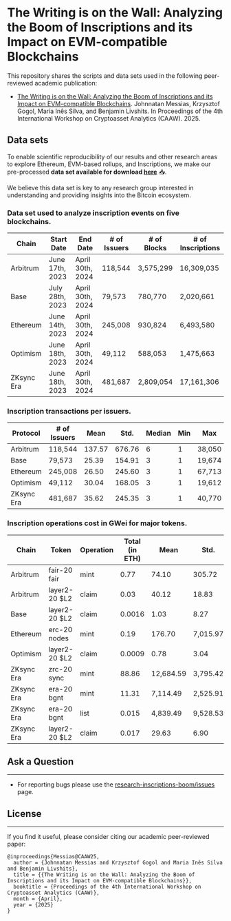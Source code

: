 
# The Writing is on the Wall: Analyzing the Boom of Inscriptions and its Impact on EVM-compatible Blockchains

This repository shares the scripts and data sets used in the following peer-reviewed academic publication:

* [The Writing is on the Wall: Analyzing the Boom of Inscriptions and its Impact on EVM-compatible Blockchains](https://arxiv.org/abs/2405.15288). Johnnatan Messias, Krzysztof Gogol, Maria Inês Silva, and Benjamin Livshits. In Proceedings of the 4th International Workshop on Cryptoasset Analytics (CAAW). 2025.


## Data sets
To enable scientific reproducibility of our results and other research areas to explore Ethereum, EVM-based rollups, and Inscriptions, we make our pre-processed **data set available for download [here](https://blockchain.mpi-sws.org/datasets/#files%2Finscriptions-boom)** 📥.

We believe this data set is key to any research group interested in understanding and providing insights into the Bitcoin ecosystem.

### Data set used to analyze inscription events on five blockchains.
| Chain        | Start Date         | End Date           | # of Issuers | # of Blocks | # of Inscriptions |
|-------------|------------------|------------------|-------------|------------|------------------|
| Arbitrum    | June 17th, 2023   | April 30th, 2024 | 118,544     | 3,575,299  | 16,309,035      |
| Base        | July 28th, 2023   | April 30th, 2024 | 79,573      | 780,770    | 2,020,661       |
| Ethereum    | June 14th, 2023   | April 30th, 2024 | 245,008     | 930,824    | 6,493,580       |
| Optimism    | June 18th, 2023   | April 30th, 2024 | 49,112      | 588,053    | 1,475,663       |
| ZKsync Era  | June 18th, 2023   | April 30th, 2024 | 481,687     | 2,809,054  | 17,161,306      |

### Inscription transactions per issuers.
| Protocol    | # of Issuers | Mean   | Std.   | Median | Min | Max   |
|------------|-------------|--------|--------|--------|-----|-------|
| Arbitrum   | 118,544     | 137.57 | 676.76 | 6      | 1   | 38,050  |
| Base       | 79,573      | 25.39  | 154.91 | 3      | 1   | 19,674  |
| Ethereum   | 245,008     | 26.50  | 245.60 | 3      | 1   | 67,713  |
| Optimism   | 49,112      | 30.04  | 168.05 | 3      | 1   | 19,612  |
| ZKsync Era | 481,687     | 35.62  | 245.35 | 3      | 1   | 40,770  |


### Inscription operations cost in GWei for major tokens.
| Chain       | Token            | Operation | Total (in ETH) | Mean      | Std.      | Median    | Min      | Max         |
|-------------|------------------|-----------|----------------|-----------|-----------|-----------|----------|-------------|
| Arbitrum    | fair-20 fair     | mint      | 0.77           | 74.10     | 305.72    | 60.87     | 0        | 488,849.89  |
| Arbitrum    | layer2-20 \$L2   | claim     | 0.03           | 40.12     | 18.83     | 34.77     | 0.57     | 500.85      |
| Base        | layer2-20 \$L2   | claim     | 0.0016         | 1.03      | 8.27      | 0.02      | 0        | 2,199.20    |
| Ethereum    | erc-20 nodes     | mint      | 0.19           | 176.70    | 7,015.97  | 99.32     | 0.01     | 1,351,757.78|
| Optimism    | layer2-20 \$L2   | claim     | 0.0009         | 0.78      | 3.04      | 0.11      | 0        | 1,617.84    |
| ZKsync Era  | zrc-20 sync      | mint      | 88.86          | 12,684.59 | 3,795.42  | 12,748.95 | 0        | 1,097,718.16|
| ZKsync Era  | era-20 bgnt      | mint      | 11.31          | 7,114.49  | 2,525.91  | 6,292.83  | 0.32     | 244,836.15  |
| ZKsync Era  | era-20 bgnt      | list      | 0.015          | 4,839.49  | 9,528.53  | 272.57    | 0        | 60,807.70   |
| ZKsync Era  | layer2-20 \$L2   | claim     | 0.017          | 29.63     | 6.90      | 28.38     | 0.42     | 2,001.14    |


## Ask a Question

---

* For reporting bugs please use the [research-inscriptions-boom/issues](https://github.com/johnnatan-messias/research-inscriptions-boom/issues) page.


## License

---

If you find it useful, please consider citing our academic peer-reviewed paper:

```
@inproceedings{Messias@CAAW25,
  author = {Johnnatan Messias and Krzysztof Gogol and Maria Inês Silva and Benjamin Livshits},
  title = {{The Writing is on the Wall: Analyzing the Boom of Inscriptions and its Impact on EVM-compatible Blockchains}},
  booktitle = {Proceedings of the 4th International Workshop on Cryptoasset Analytics (CAAW)},
  month = {April},
  year = {2025}
}
```